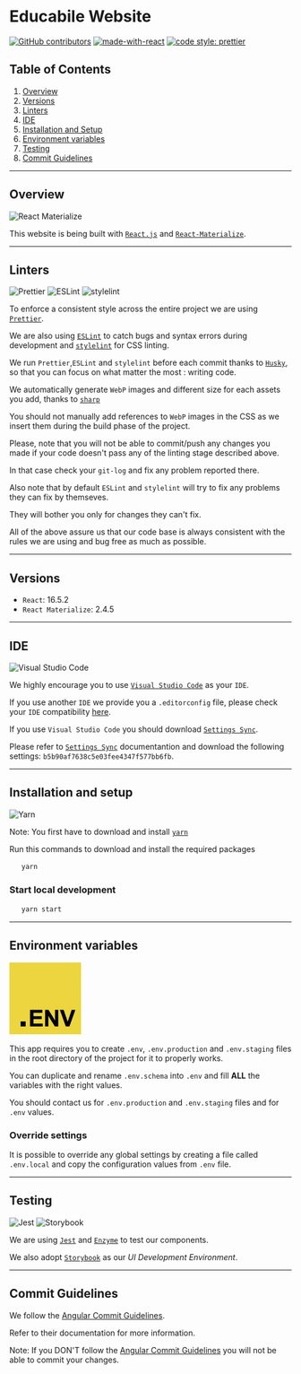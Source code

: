 # Educabile Website

[![GitHub contributors](https://img.shields.io/github/contributors/Educabile/EducabileWeb.svg)](https://GitHub.com/Educabile/EducabileWeb/graphs/contributors/)
[![made-with-react](https://img.shields.io/badge/Made%20with-React-1f425f.svg)](https://reactjs.org/)
[![code style: prettier](https://img.shields.io/badge/code_style-prettier-ff69b4.svg?style=flat-square)](https://github.com/prettier/prettier)

## Table of Contents

1. [Overview](#Overview)
2. [Versions](#Versions)
3. [Linters](#Linters)
4. [IDE](#IDE)
5. [Installation and Setup](#Installation-and-setup)
6. [Environment variables](#Environment-variables)
7. [Testing](#Testing)
8. [Commit Guidelines](#Commit-Guidelines)

---

## Overview

<img src="https://react-materialize.github.io/img/react-materialize-logo.svg" alt="React Materialize" width="128">

This website is being built with [`React.js`](https://github.com/facebook/react) and [`React-Materialize`](https://github.com/react-materialize/react-materialize).

---

## Linters

<img src="https://prettier.io/icon.png" alt="Prettier" width="128">
<img src="https://avatars-04.gitter.im/group/iv/3/57542cecc43b8c6019777d76" alt="ESLint" width="128">
<img src="https://s3.amazonaws.com/media-p.slid.es/uploads/467124/images/2872758/stylelint-icon-black.svg" alt="stylelint" width="128">

To enforce a consistent style across the entire project we are using [`Prettier`](https://prettier.io/).

We are also using [`ESLint`](https://eslint.org/) to catch bugs and syntax errors during development and [`stylelint`](https://stylelint.io/) for CSS linting.

We run `Prettier`,`ESLint` and `stylelint` before each commit thanks to [`Husky`](https://github.com/typicode/husky), so that you can focus on what matter the most : writing code.

We automatically generate `WebP` images and different size for each assets you add, thanks to [`sharp`](https://github.com/lovell/sharp)

You should not manually add references to `WebP` images in the CSS as we insert them during the build phase of the project.

Please, note that you will not be able to commit/push any changes you made if your code doesn't pass any of the linting stage described above.

In that case check your `git-log` and fix any problem reported there.

Also note that by default `ESLint` and `stylelint` will try to fix any problems they can fix by themseves.

They will bother you only for changes they can't fix.

All of the above assure us that our code base is always consistent with the rules we are using and bug free as much as possible.

---

## Versions

- `React`: 16.5.2
- `React Materialize`: 2.4.5

---

## IDE

<img src="https://www.macupdate.com/images/icons256/54025.png" alt="Visual Studio Code" width="128">

We highly encourage you to use [`Visual Studio Code`](https://code.visualstudio.com/) as your `IDE`.

If you use another `IDE` we provide you a `.editorconfig` file, please check your `IDE` compatibility [here](https://editorconfig.org/#download).

If you use `Visual Studio Code` you should download [`Settings Sync`](https://marketplace.visualstudio.com/items?itemName=Shan.code-settings-sync).

Please refer to [`Settings Sync`](https://github.com/shanalikhan/code-settings-sync) documentantion and download the following settings: `b5b90af7638c5e03fee4347f577bb6fb`.

---

## Installation and setup

<img src="https://d2eip9sf3oo6c2.cloudfront.net/tags/images/000/000/963/square_256/yarn.png" alt="Yarn" width="128">

Note: You first have to download and install [`yarn`](https://yarnpkg.com/lang/en/)

Run this commands to download and install the required packages

```bash
   yarn
```

### Start local development

```bash
   yarn start
```

---

## Environment variables

<img src="https://raw.githubusercontent.com/motdotla/dotenv/master/dotenv.png" alt="Dot Env" width="128">

This app requires you to create `.env`, `.env.production` and `.env.staging` files in the root directory of the project for it to properly works.

You can duplicate and rename `.env.schema` into `.env` and fill **ALL** the variables with the right values.

You should contact us for `.env.production` and `.env.staging` files and for `.env` values.

### Override settings

It is possible to override any global settings by creating a file called `.env.local`
and copy the configuration values from `.env` file.

---

## Testing

<img src="https://d2eip9sf3oo6c2.cloudfront.net/tags/images/000/000/940/square_256/jestlogo.png" alt="Jest" width="128"/>
<img src="https://avatars2.githubusercontent.com/u/22632046?s=400&v=4" alt="Storybook" width="128">

We are using [`Jest`](https://github.com/facebook/jest) and [`Enzyme`](https://github.com/airbnb/enzyme) to test our components.

We also adopt [`Storybook`](https://github.com/storybooks/storybook) as our _UI Development Environment_.

---

## Commit Guidelines

We follow the [Angular Commit Guidelines](https://github.com/angular/angular.js/blob/master/DEVELOPERS.md#commits).

Refer to their documentation for more information.

Note: If you DON'T follow the [Angular Commit Guidelines](https://github.com/angular/angular.js/blob/master/DEVELOPERS.md#commits) you will not be able to commit your changes.
